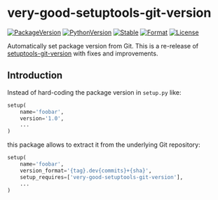 # very-good-setuptools-git-version

[![PackageVersion][pypi-version]][pypi-home]
[![PythonVersion][python-version]][python-home]
[![Stable][pypi-status]][pypi-home]
[![Format][pypi-format]][pypi-home]
[![License][pypi-license]](LICENSE)

[pypi-version]: https://badge.fury.io/py/very-good-setuptools-git-version.svg
[pypi-license]: https://img.shields.io/pypi/l/very-good-setuptools-git-version.svg
[pypi-status]: https://img.shields.io/pypi/status/very-good-setuptools-git-version.svg
[pypi-format]: https://img.shields.io/pypi/format/very-good-setuptools-git-version.svg
[pypi-home]: https://badge.fury.io/py/very-good-setuptools-git-version
[python-version]: https://img.shields.io/pypi/pyversions/very-good-setuptools-git-version.svg
[python-home]: https://python.org

Automatically set package version from Git. This is a re-release of
[setuptools-git-version][] with fixes and improvements.

[setuptools-git-version]: https://github.com/pyfidelity/setuptools-git-version

## Introduction

Instead of hard-coding the package version in ``setup.py`` like:

```python
setup(
    name='foobar',
    version='1.0',
    ...
)
```

this package allows to extract it from the underlying Git repository:

```python
setup(
    name='foobar',
    version_format='{tag}.dev{commits}+{sha}',
    setup_requires=['very-good-setuptools-git-version'],
    ...
)
```
